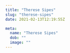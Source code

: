 ```yaml
---
title: "Therese Sipes"
slug: "therese-sipes"
date: 2021-02-13T12:19:55Z

meta:
  name: "Therese Sipes"
  dob: ""
  image: ""
---
```


